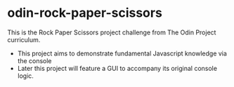 # odin-rock-paper-scissors

This is the Rock Paper Scissors project challenge from The Odin Project curriculum.

- This project aims to demonstrate fundamental Javascript knowledge via the console
- Later this project will feature a GUI to accompany its original console logic.
